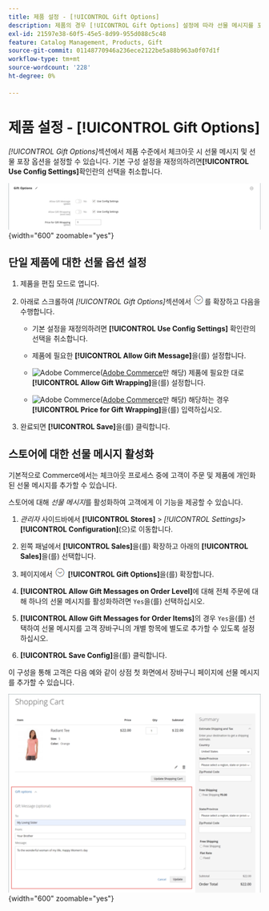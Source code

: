```yaml
---
title: 제품 설정 - [!UICONTROL Gift Options]
description: 제품의 경우 [!UICONTROL Gift Options] 설정에 따라 선물 메시지를 포함할 수 있는지 또는 체크아웃 중에 선물 포장 옵션을 사용할 수 있는지 여부가 결정됩니다.
exl-id: 21597e38-60f5-45e5-8d99-955d088c5c48
feature: Catalog Management, Products, Gift
source-git-commit: 01148770946a236ece2122be5a88b963a0f07d1f
workflow-type: tm+mt
source-wordcount: '228'
ht-degree: 0%

---
```


# 제품 설정 - [!UICONTROL Gift Options]

_[!UICONTROL Gift Options]_&#x200B;섹션에서 제품 수준에서 체크아웃 시 선물 메시지 및 선물 포장 옵션을 설정할 수 있습니다. 기본 구성 설정을 재정의하려면&#x200B;**[!UICONTROL Use Config Settings]**&#x200B;확인란의 선택을 취소합니다.

![선물 옵션](./assets/product-gift-options-ee.png){width="600" zoomable="yes"}

## 단일 제품에 대한 선물 옵션 설정

1. 제품을 편집 모드로 엽니다.

1. 아래로 스크롤하여 _[!UICONTROL Gift Options]_&#x200B;섹션에서 ![확장 선택기](../assets/icon-display-expand.png)를 확장하고 다음을 수행합니다.

   - 기본 설정을 재정의하려면 **[!UICONTROL Use Config Settings]** 확인란의 선택을 취소합니다.

   - 제품에 필요한 **[!UICONTROL Allow Gift Message]**&#x200B;을(를) 설정합니다.

   - ![Adobe Commerce](../assets/adobe-logo.svg)([Adobe Commerce](../landing/home.md#product-editions)만 해당) 제품에 필요한 대로 **[!UICONTROL Allow Gift Wrapping]**&#x200B;을(를) 설정합니다.

   - ![Adobe Commerce](../assets/adobe-logo.svg)([Adobe Commerce](../landing/home.md#product-editions)만 해당) 해당하는 경우 **[!UICONTROL Price for Gift Wrapping]**&#x200B;을(를) 입력하십시오.

1. 완료되면 **[!UICONTROL Save]**&#x200B;을(를) 클릭합니다.

## 스토어에 대한 선물 메시지 활성화

기본적으로 Commerce에서는 체크아웃 프로세스 중에 고객이 주문 및 제품에 개인화된 선물 메시지를 추가할 수 있습니다.

스토어에 대해 _선물 메시지_&#x200B;를 활성화하여 고객에게 이 기능을 제공할 수 있습니다.

1. _관리자_ 사이드바에서 **[!UICONTROL Stores]** > _[!UICONTROL Settings]_>**[!UICONTROL Configuration]**(으)로 이동합니다.

1. 왼쪽 패널에서 **[!UICONTROL Sales]**&#x200B;을(를) 확장하고 아래의 **[!UICONTROL Sales]**&#x200B;을(를) 선택합니다.

1. 페이지에서 ![확장 선택기](../assets/icon-display-expand.png) **[!UICONTROL Gift Options]**&#x200B;을(를) 확장합니다.

1. **[!UICONTROL Allow Gift Messages on Order Level]**&#x200B;에 대해 전체 주문에 대해 하나의 선물 메시지를 활성화하려면 `Yes`을(를) 선택하십시오.

1. **[!UICONTROL Allow Gift Messages for Order Items]**&#x200B;의 경우 `Yes`을(를) 선택하여 선물 메시지를 고객 장바구니의 개별 항목에 별도로 추가할 수 있도록 설정하십시오.

1. **[!UICONTROL Save Config]**&#x200B;을(를) 클릭합니다.

이 구성을 통해 고객은 다음 예와 같이 상점 첫 화면에서 장바구니 페이지에 선물 메시지를 추가할 수 있습니다.

![선물 메시지](./assets/gift-message.png){width="600" zoomable="yes"}
